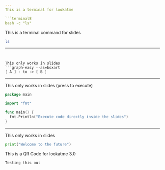 ```yaml
---
This is a terminal for lookatme

```terminal8
bash -c "ls"
```


This is a terminal command for slides
```bash
ls
```
---
```


This only works in slides
```graph-easy --as=boxart
[ A ] - to -> [ B ]
```

---

This only works in slides (press <Ctrl-e> to execute)

```go
package main

import "fmt"

func main() {
  fmt.Println("Execute code directly inside the slides")
}
```

---

This only works in slides

```python
print("Welcome to the future")
```

This is a QR Code for lookatme 3.0

```qrcode
Testing this out
```


